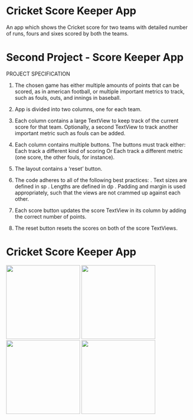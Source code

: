 # Cricket Score Keeper App
An app which shows the Cricket score for two teams with detailed number of runs, fours and sixes scored by both the teams.

# Second Project - Score Keeper App

PROJECT SPECIFICATION

1. The chosen game has either multiple amounts of points that can be scored, as in american football, or multiple important metrics to track, such as fouls, outs, and innings in baseball. 

2. App is divided into two columns, one for each team.

3. Each column contains a large TextView to keep track of the current score for that team.
   Optionally, a second TextView to track another important metric such as fouls can be added. 

4. Each column contains multiple buttons. The buttons must track either:
   Each track a different kind of scoring
   Or 
   Each track a different metric (one score, the other fouls, for instance). 
   
5. The layout contains a ‘reset’ button.

6. The code adheres to all of the following best practices:
   . Text sizes are defined in sp
   . Lengths are defined in dp
   . Padding and margin is used appropriately, such that the views are not crammed up against each other.
   
7. Each score button updates the score TextView in its column by adding the correct number of points.

8. The reset button resets the scores on both of the score TextViews.



# Cricket Score Keeper App

<img src="https://user-images.githubusercontent.com/38148871/47400573-bbca2780-d70b-11e8-8767-0834a2b0c5ba.png" width = 200>       <img src="https://user-images.githubusercontent.com/38148871/47400582-c5538f80-d70b-11e8-8d34-2c0982994a15.png" width = 200>    <img src="https://user-images.githubusercontent.com/38148871/47400591-cd133400-d70b-11e8-850c-65ee28359a6b.png" height=200> <img src="https://user-images.githubusercontent.com/38148871/47400598-d6040580-d70b-11e8-895e-7daf55888aec.png" height=200>

